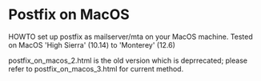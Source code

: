 # Postfix on MacOS

HOWTO set up postfix as mailserver/mta on your MacOS machine. Tested on MacOS 'High Sierra' (10.14) to 'Monterey' (12.6)

postfix_on_macos_2.html is the old version which is deprrecated; please refer to postfix_on_macos_3.html for current method.
